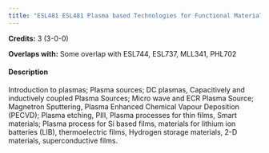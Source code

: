 ```yaml
---
title: "ESL481 ESL481 Plasma based Technologies for Functional Materials"
---
```

**Credits:** 3 (3-0-0)

**Overlaps with:** Some overlap with ESL744, ESL737, MLL341, PHL702

#### Description
Introduction to plasmas; Plasma sources; DC plasmas, Capacitively and inductively coupled Plasma Sources; Micro wave and ECR Plasma Source; Magnetron Sputtering, Plasma Enhanced Chemical Vapour Deposition (PECVD); Plasma etching, PIII, Plasma processes for thin films, Smart materials; Plasma process for Si based films, materials for lithium ion batteries (LIB), thermoelectric films, Hydrogen storage materials, 2-D materials, superconductive films.